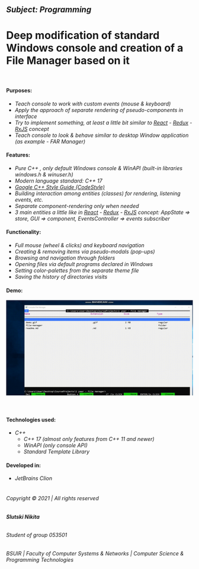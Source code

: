 ## _Subject: __Programming___

# Deep modification of standard Windows console and creation of a File Manager based on it

&nbsp;

#### Purposes:

* _Teach console to work with custom events (mouse & keyboard)_
* _Apply the approach of separate rendering of pseudo-components in interface_
* _Try to implement something, at least a little bit similar to [React](https://reactjs.org/)
        - [Redux](https://redux.js.org/) - [RxJS](https://rxjs.dev/) concept_
* _Teach console to look & behave similar to desktop Window application (as example - FAR Manager)_

#### Features:

* _Pure C++ , only default Windows console & WinAPI (built-in libraries windows.h & winuser.h)_
* _Modern language standard: C++ 17_
* _[Google C++ Style Guide (CodeStyle)](https://google.github.io/styleguide/cppguide.html)_
* _Building interaction among entities (classes) for rendering, listening events, etc._
* _Separate component-rendering only when needed_
* _3 main entities a little like in [React](https://reactjs.org/) - [Redux](https://redux.js.org/) - [RxJS](https://rxjs.dev/) concept: AppState => store, GUI => component, EventsController => events subscriber_

#### Functionality:

* _Full mouse (wheel & clicks) and keyboard navigation_
* _Creating & removing items via pseudo-modals (pop-ups)_
* _Browsing and navigation through folders_
* _Opening files via default programs declared in Windows_
* _Setting color-palettes from the separate theme file_
* _Saving the history of directories visits_

#### Demo:

![alt text](demo.gif "Demonstration")
&nbsp;  
&nbsp;

#### Technologies used:

* _C++_
    * _C++ 17 (almost only features from C++ 11 and newer)_
    * _WinAPI (only console API)_
    * _Standard Template Library_

#### Developed in:

* _JetBrains Clion_
  &nbsp;  
  &nbsp;

###### _Copyright © 2021 | All rights reserved_

###### **Slutski Nikita**

###### _Student of group 053501_

###### _BSUIR | Faculty of Computer Systems & Networks | Computer Science & Programming Technologies_
